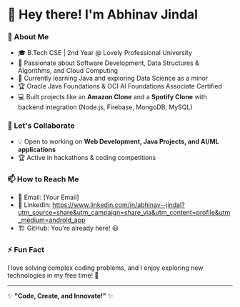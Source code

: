 # 👋 Hey there! I'm Abhinav Jindal  

### 🚀 About Me  
- 🎓 B.Tech CSE | 2nd Year @ Lovely Professional University  
- 👀 Passionate about Software Development, Data Structures & Algorithms, and Cloud Computing  
- 🌱 Currently learning Java and exploring Data Science as a minor  
- 🏆 Oracle Java Foundations & OCI AI Foundations Associate Certified  
- 💻 Built projects like an **Amazon Clone** and a **Spotify Clone** with backend integration (Node.js, Firebase, MongoDB, MySQL)  

### 🤝 Let's Collaborate  
- 💡 Open to working on **Web Development, Java Projects, and AI/ML applications**  
- 🏆 Active in hackathons & coding competitions  

### 📫 How to Reach Me  
- 📧 Email: [Your Email]  
- 💼 LinkedIn: https://www.linkedin.com/in/abhinav--jindal?utm_source=share&utm_campaign=share_via&utm_content=profile&utm_medium=android_app
- 🏗 GitHub: You're already here! 😃  

### ⚡ Fun Fact  
I love solving complex coding problems, and I enjoy exploring new technologies in my free time! 🚀  

---

✨ **"Code, Create, and Innovate!"** ✨  
